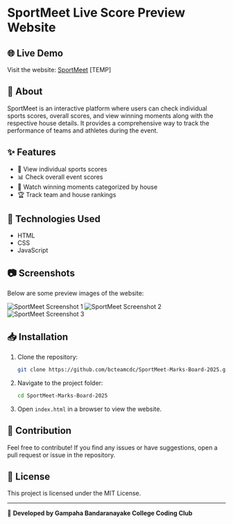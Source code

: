 # SportMeet Live Score Preview Website

## 🌐 Live Demo
Visit the website: [SportMeet](https://sportmeet-teamcdc.netlify.app/) [TEMP]

## 📌 About
SportMeet is an interactive platform where users can check individual sports scores, overall scores, and view winning moments along with the respective house details. It provides a comprehensive way to track the performance of teams and athletes during the event.

## ✨ Features
- 🏅 View individual sports scores
- 📊 Check overall event scores
- 🎉 Watch winning moments categorized by house
- 🏆 Track team and house rankings


## 🚀 Technologies Used
- HTML
- CSS
- JavaScript

## 📷 Screenshots
Below are some preview images of the website:

![SportMeet Screenshot 1](https://i.ibb.co/1JLBNcrp/image.png)
![SportMeet Screenshot 2](https://i.ibb.co/YFwpwmF5/image.png)
![SportMeet Screenshot 3](https://i.ibb.co/rGzVMPyG/image.png)

## 📥 Installation
1. Clone the repository:
   ```sh
   git clone https://github.com/bcteamcdc/SportMeet-Marks-Board-2025.git
   ```
2. Navigate to the project folder:
   ```sh
   cd SportMeet-Marks-Board-2025
   ```
3. Open `index.html` in a browser to view the website.

## 📌 Contribution
Feel free to contribute! If you find any issues or have suggestions, open a pull request or issue in the repository.

## 📜 License
This project is licensed under the MIT License.

---
🚀 **Developed by Gampaha Bandaranayake College Coding Club**

